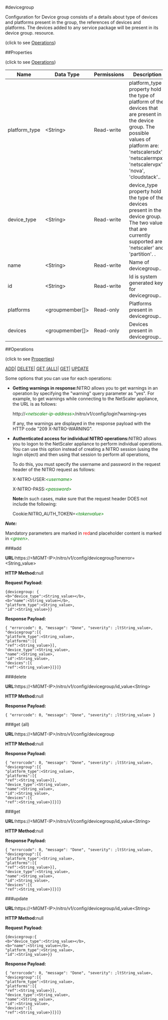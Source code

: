#devicegroup



Configuration for Device group consists of a details about type of devices and platforms present in the group, the references of devices and platforms. The devices added to any service package will be present in its device group. resource.

<span>(click to see [Operations](#operations))</span>



##Properties 

<span>(click to see [Operations](#operations))</span>





<table><thead><tr><th>Name</th><th>Data Type</th><th>Permissions</th><th>Description</th></tr></thead><tbody><tr><td>platform_type</td><td>&lt;String></td><td>Read-write</td><td>platform_type property hold the type of platform of the devices that are present in the device group. The possible values of platform are: 'netscalersdx', 'netscalermpx', 'netscalervpx', 'nova', 'cloudstack'..</td></tr><tr><td>device_type</td><td>&lt;String></td><td>Read-write</td><td>device_type property hold the type of the devices present in the device group. The two values that are currently supported are 'netscaler' and 'partition'. .</td></tr><tr><td>name</td><td>&lt;String></td><td>Read-write</td><td>Name of devicegroup..</td></tr><tr><td>id</td><td>&lt;String></td><td>Read-write</td><td>Id is system generated key for devicegroup..</td></tr><tr><td>platforms</td><td>&lt;groupmember[]></td><td>Read-only</td><td>Platforms present in devicegroup..</td></tr><tr><td>devices</td><td>&lt;groupmember[]></td><td>Read-only</td><td>Devices present in devicegroup..</td></tr></tbody></table>

##Operations 

<span>(click to see [Properties](#properties))</span>





[ADD](#all)| [DELETE](#delete)| [GET (ALL)](#get-all)| [GET](#get)| [UPDATE](#update)





Some options that you can use for each operations:

<ul><li><p><b>Getting warnings in response:</b>NITRO allows you to get warnings in an operation by specifying the "warning" query parameter as "yes". For example, to get warnings while connecting to the NetScaler appliance, the URL is as follows:</p><p>http://<span style="color:green;font-style:italic;">&lt;netscaler-ip-address&gt;</span>/nitro/v1/config/login?warning=yes</p><p>If any, the warnings are displayed in the response payload with the HTTP code "209 X-NITRO-WARNING".</p></li><li><p><b>Authenticated access for individual NITRO operations:</b>NITRO allows you to logon to the NetScaler appliance to perform individual operations. You can use this option instead of creating a NITRO session (using the login object) and then using that session to perform all operations,</p><p>To do this, you must specify the username and password in the request header of the NITRO request as follows:</p><p>X-NITRO-USER:<span style="color:green;font-style:italic;">&lt;username&gt;</span></p><p>X-NITRO-PASS:<span style="color:green;font-style:italic;">&lt;password&gt;</span></p><p><b>Note:</b>In such cases, make sure that the request header DOES not include the following:</p><p>Cookie:NITRO_AUTH_TOKEN=<span style="color:green;font-style:italic;">&lt;tokenvalue&gt;</span></p></li></ul>







***Note:*** 

Mandatory parameters are marked in <span style="color:#FF0000;">red</span>and placeholder content is marked in <span style="color:green;font-style:italic">&lt;green&gt;</span>.



###add







<b>URL:</b>https://&lt;MGMT-IP&gt;/nitro/v1/config/devicegroup?onerror=&lt;String_value&gt;

<b>HTTP Method:</b>null

<b>Request Payload: </b>
```
{devicegroup: {
<b>"device_type":<String_value></b>,
<b>"name":<String_value></b>,
"platform_type":<String_value>,
"id":<String_value>}}
```

<b>Response Payload: </b>
```
{ "errorcode": 0, "message": "Done", "severity": ;ltString_value>, "devicegroup":[{
"platform_type":<String_value>,
"platforms":[{
"ref":<String_value>}],
"device_type":<String_value>,
"name":<String_value>,
"id":<String_value>,
"devices":[{
"ref":<String_value>}]}]}
```







###delete







<b>URL:</b>https://&lt;MGMT-IP&gt;/nitro/v1/config/devicegroup/id_value&lt;String&gt;

<b>HTTP Method:</b>null

<b>Response Payload: </b>
```
{ "errorcode": 0, "message": "Done", "severity": ;ltString_value> }
```







###get (all)







<b>URL:</b>https://&lt;MGMT-IP&gt;/nitro/v1/config/devicegroup

<b>HTTP Method:</b>null

<b>Response Payload: </b>
```
{ "errorcode": 0, "message": "Done", "severity": ;ltString_value>, "devicegroup":[{
"platform_type":<String_value>,
"platforms":[{
"ref":<String_value>}],
"device_type":<String_value>,
"name":<String_value>,
"id":<String_value>,
"devices":[{
"ref":<String_value>}]}]}
```







###get







<b>URL:</b>https://&lt;MGMT-IP&gt;/nitro/v1/config/devicegroup/id_value&lt;String&gt;

<b>HTTP Method:</b>null

<b>Response Payload: </b>
```
{ "errorcode": 0, "message": "Done", "severity": ;ltString_value>, "devicegroup":[{
"platform_type":<String_value>,
"platforms":[{
"ref":<String_value>}],
"device_type":<String_value>,
"name":<String_value>,
"id":<String_value>,
"devices":[{
"ref":<String_value>}]}]}
```







###update







<b>URL:</b>https://&lt;MGMT-IP&gt;/nitro/v1/config/devicegroup/id_value&lt;String&gt;

<b>HTTP Method:</b>null

<b>Request Payload: </b>
```
{devicegroup:{
<b>"device_type":<String_value></b>,
<b>"name":<String_value></b>,
"platform_type":<String_value>,
"id":<String_value>}}
```

<b>Response Payload: </b>
```
{ "errorcode": 0, "message": "Done", "severity": ;ltString_value>, "devicegroup":[{
"platform_type":<String_value>,
"platforms":[{
"ref":<String_value>}],
"device_type":<String_value>,
"name":<String_value>,
"id":<String_value>,
"devices":[{
"ref":<String_value>}]}]}
```







